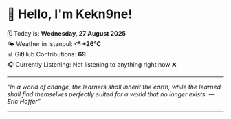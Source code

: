 # 👋 Hello, I'm Kekn9ne!

🗓️ Today is: **Wednesday, 27 August 2025**  
🌤️ Weather in Istanbul: **⛅️  +26°C**  
📊 GitHub Contributions: **69**  
🎧 Currently Listening: Not listening to anything right now ❌

---

_"In a world of change, the learners shall inherit the earth, while the learned shall find themselves perfectly suited for a world that no longer exists. — *Eric Hoffer*"_

---
